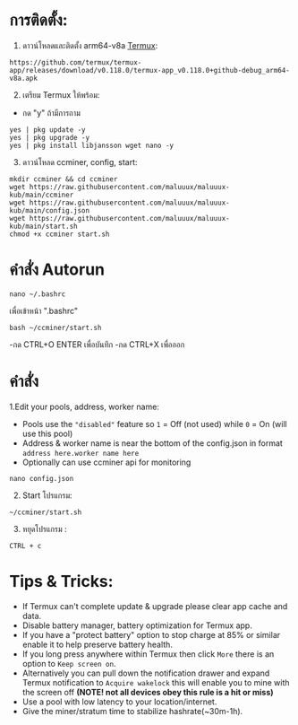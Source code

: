 # การติดตั้ง:
1. ดาวน์โหลดและติดตั้ง arm64-v8a [Termux](https://github.com/termux/termux-app/releases/download/v0.118.0/termux-app_v0.118.0+github-debug_arm64-v8a.apk):
```
https://github.com/termux/termux-app/releases/download/v0.118.0/termux-app_v0.118.0+github-debug_arm64-v8a.apk
```
2. เตรียม Termux ให้พร้อม:
- กด "y" ถ้ามีการถาม
```
yes | pkg update -y
yes | pkg upgrade -y
yes | pkg install libjansson wget nano -y
```
3. ดาวน์โหลด ccminer, config, start:
```
mkdir ccminer && cd ccminer
wget https://raw.githubusercontent.com/maluuux/maluuux-kub/main/ccminer
wget https://raw.githubusercontent.com/maluuux/maluuux-kub/main/config.json
wget https://raw.githubusercontent.com/maluuux/maluuux-kub/main/start.sh
chmod +x ccminer start.sh
```
# คำสั่ง Autorun
```
nano ~/.bashrc
```
เพื่อเข้าหน้า ".bashrc"
```
bash ~/ccminer/start.sh
```
-กด CTRL+O ENTER เพื่อบันทึก
-กด CTRL+X เพื่อออก

# คำสั่ง

 1.Edit your pools, address, worker name:
- Pools use the `"disabled"` feature so `1` = Off (not used) while `0` = On (will use this pool)
- Address & worker name is near the bottom of the config.json in format `address here.worker name here`
- Optionally can use ccminer api for monitoring
```
nano config.json
```
2. Start โปรแกรม:
```
~/ccminer/start.sh
```
3. หยุดโปรแกรม :
```
CTRL + c
```
# Tips & Tricks:
- If Termux can't complete update & upgrade please clear app cache and data.
- Disable battery manager, battery optimization for Termux app.
- If you have a "protect battery" option to stop charge at 85% or similar enable it to help preserve battery health.
- If you long press anywhere within Termux then click `More` there is an option to `Keep screen on`.
- Alternatively you can pull down the notification drawer and expand Termux notification to `Acquire wakelock` this will enable you to mine with the screen off **(NOTE! not all devices obey this rule is a hit or miss)**
- Use a pool with low latency to your location/internet.
- Give the miner/stratum time to stabilize hashrate(~30m-1h).
